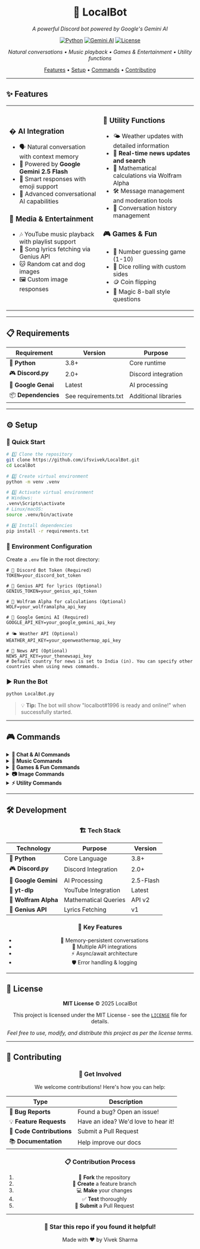 <div align="center">

# 🤖 LocalBot

_A powerful Discord bot powered by Google's Gemini AI_

[![Python](https://img.shields.io/badge/Python-3.8+-blue.svg)](https://python.org)
[![Gemini AI](https://img.shields.io/badge/Gemini-AI-4285f4.svg)](https://ai.google.dev/)
[![License](https://img.shields.io/badge/License-MIT-green.svg)](LICENSE)

_Natural conversations • Music playback • Games & Entertainment • Utility functions_

[Features](#-features) • [Setup](#️-setup) • [Commands](#-commands) • [Contributing](#-contributing)

</div>

---

## ✨ Features

<table>
<tr>
<td width="50%">

### � **AI Integration**

-   🗣️ Natural conversation with context memory
-   🤖 Powered by **Google Gemini 2.5 Flash**
-   💭 Smart responses with emoji support
-   🧠 Advanced conversational AI capabilities

### 🎵 **Media & Entertainment**

-   🎶 YouTube music playback with playlist support
-   🎤 Song lyrics fetching via Genius API
-   🐱 Random cat and dog images
-   🖼️ Custom image responses

</td>
<td width="50%">

### 🔧 **Utility Functions**

-   🌤️ Weather updates with detailed information
-   📰 **Real-time news updates and search**
-   🧮 Mathematical calculations via Wolfram Alpha
-   🛠️ Message management and moderation tools
-   💾 Conversation history management

### 🎮 **Games & Fun**

-   🎯 Number guessing game (1-10)
-   🎲 Dice rolling with custom sides
-   🪙 Coin flipping
-   🎱 Magic 8-ball style questions

</td>
</tr>
</table>

---

## 📋 Requirements

<div align="center">

| Requirement         | Version              | Purpose              |
| ------------------- | -------------------- | -------------------- |
| 🐍 **Python**       | 3.8+                 | Core runtime         |
| 🎮 **Discord.py**   | 2.0+                 | Discord integration  |
| 🤖 **Google Genai** | Latest               | AI processing        |
| 📦 **Dependencies** | See requirements.txt | Additional libraries |

</div>

---

## ⚙️ Setup

### 🚀 **Quick Start**

```bash
# 1️⃣ Clone the repository
git clone https://github.com/ifsvivek/LocalBot.git
cd LocalBot

# 2️⃣ Create virtual environment
python -m venv .venv

# 3️⃣ Activate virtual environment
# Windows:
.venv\Scripts\activate
# Linux/macOS:
source .venv/bin/activate

# 4️⃣ Install dependencies
pip install -r requirements.txt
```

### 🔑 **Environment Configuration**

Create a `.env` file in the root directory:

```env
# 🤖 Discord Bot Token (Required)
TOKEN=your_discord_bot_token

# 🎤 Genius API for lyrics (Optional)
GENIUS_TOKEN=your_genius_api_token

# 🧮 Wolfram Alpha for calculations (Optional)
WOLF=your_wolframalpha_api_key

# 🧠 Google Gemini AI (Required)
GOOGLE_API_KEY=your_google_gemini_api_key

# 🌤️ Weather API (Optional)
WEATHER_API_KEY=your_openweathermap_api_key

# 📰 News API (Optional)
NEWS_API_KEY=your_thenewsapi_key
# Default country for news is set to India (in). You can specify other countries when using news commands.
```

### ▶️ **Run the Bot**

```bash
python LocalBot.py
```

> 💡 **Tip:** The bot will show "localbot#1996 is ready and online!" when successfully started.

---

## 🎮 Commands

<details>
<summary><b>💬 Chat & AI Commands</b></summary>

| Command               | Description                   | Example                  |
| --------------------- | ----------------------------- | ------------------------ |
| `@LocalBot [message]` | 🗣️ Chat with Gemini AI        | `@LocalBot Hello there!` |
| `/calculate [query]`  | 🧮 Solve mathematical queries | `/calculate 2+2*3`       |
| `/weather [city]`     | 🌤️ Get weather information    | `/weather New York`      |
| `/getnews [category]` | 📰 Get top news stories       | `/getnews tech`          |
| `/headlines`          | 📺 Get latest headlines       | `/headlines`             |
| `/searchnews [query]` | 🔍 Search specific news       | `/searchnews Tesla`      |

</details>

<details>
<summary><b>🎵 Music Commands</b></summary>

| Command          | Description                | Example                   |
| ---------------- | -------------------------- | ------------------------- |
| `/play [query]`  | 🎶 Play music from YouTube | `/play Bohemian Rhapsody` |
| `/stop`          | ⏹️ Stop current playback   | `/stop`                   |
| `/lyrics [song]` | 🎤 Get song lyrics         | `/lyrics Imagine Dragons` |
| `/join`          | ➕ Join voice channel      | `/join`                   |
| `/leave`         | ➖ Leave voice channel     | `/leave`                  |

</details>

<details>
<summary><b>🎲 Games & Fun Commands</b></summary>

| Command           | Description                | Example                    |
| ----------------- | -------------------------- | -------------------------- |
| `/gtn`            | 🎯 Guess the number (1-10) | `/gtn`                     |
| `/dice [sides]`   | 🎲 Roll dice               | `/dice 20`                 |
| `/flip`           | 🪙 Flip a coin             | `/flip`                    |
| `/ask [question]` | 🎱 Ask yes/no questions    | `/ask Will it rain today?` |

</details>

<details>
<summary><b>📷 Image Commands</b></summary>

| Command | Description         | Example |
| ------- | ------------------- | ------- |
| `/cat`  | 🐱 Random cat image | `/cat`  |
| `/dog`  | 🐕 Random dog image | `/dog`  |
| `/gt`   | 🖼️ GT meme image    | `/gt`   |

</details>

<details>
<summary><b>⚡ Utility Commands</b></summary>

| Command           | Description            | Example          |
| ----------------- | ---------------------- | ---------------- |
| `/purge [amount]` | 🗑️ Delete messages     | `/purge 10`      |
| `$clear [amount]` | 🧹 Clear DM messages   | `$clear 5`       |
| `$clear_history`  | 💾 Reset chat memory   | `$clear_history` |
| `$pin`            | 📌 Pin replied message | `$pin`           |

</details>

---

## 🛠️ Development

<div align="center">

### 🏗️ **Tech Stack**

| Technology           | Purpose              | Version   |
| -------------------- | -------------------- | --------- |
| 🐍 **Python**        | Core Language        | 3.8+      |
| 🎮 **Discord.py**    | Discord Integration  | 2.0+      |
| 🤖 **Google Gemini** | AI Processing        | 2.5-Flash |
| 🎵 **yt-dlp**        | YouTube Integration  | Latest    |
| 🧮 **Wolfram Alpha** | Mathematical Queries | API v2    |
| 🎤 **Genius API**    | Lyrics Fetching      | v1        |

### 🔄 **Key Features**

-   💾 Memory-persistent conversations
-   🔗 Multiple API integrations
-   ⚡ Async/await architecture
-   🛡️ Error handling & logging

</div>

---

## 📜 License

<div align="center">

**MIT License** © 2025 LocalBot

This project is licensed under the MIT License - see the [`LICENSE`](./LICENSE) file for details.

_Feel free to use, modify, and distribute this project as per the license terms._

</div>

---

## 🤝 Contributing

<div align="center">

### 🚀 **Get Involved**

We welcome contributions! Here's how you can help:

| Type                      | Description                         |
| ------------------------- | ----------------------------------- |
| 🐛 **Bug Reports**        | Found a bug? Open an issue!         |
| 💡 **Feature Requests**   | Have an idea? We'd love to hear it! |
| 🔧 **Code Contributions** | Submit a Pull Request               |
| 📚 **Documentation**      | Help improve our docs               |

### 📋 **Contribution Process**

1. 🍴 **Fork** the repository
2. 🌿 **Create** a feature branch
3. 💻 **Make** your changes
4. ✅ **Test** thoroughly
5. 📝 **Submit** a Pull Request

</div>

---

<div align="center">

### 🌟 **Star this repo if you found it helpful!**

Made with ❤️ by Vivek Sharma

</div>
